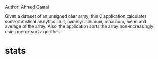 Author: Ahmed Gamal

Given a dataset of an unsigned char array, this C application calculates some
statistical analytics on it, namely: minimum, maximum, mean and average of 
the array. Also, the application sorts the array non-increasingly using 
merge sort algorithm.
# stats
